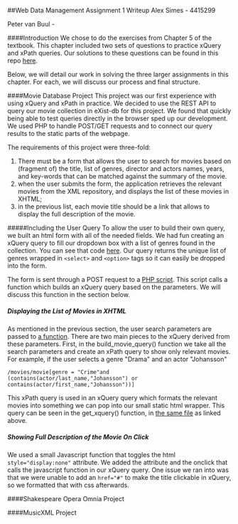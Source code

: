 ##Web Data Management Assignment 1 Writeup
Alex Simes - 4415299

Peter van Buul - 

####Introduction
We chose to do the exercises from Chapter 5 of the textbook. This chapter included two sets of questions to practice xQuery and xPath queries. Our solutions to these questions can be found in this repo [here](xpath_xquery_questions/queries.md).

Below, we will detail our work in solving the three larger assignments in this chapter. For each, we will discuss our process and final structure.


####Movie Database Project
This project was our first experience with using xQuery and xPath in practice. We decided to use the REST API to query our movie collection in eXist-db for this project. We found that quickly being able to test queries directly in the browser sped up our development. We used PHP to handle POST/GET requests and to connect our query results to the static parts of the webpage. 

The requirements of this project were three-fold:
  
1. There must be a form that allows the user to search for movies based on (fragment of) the title, list of genres, director and actors names, years, and key-words that can be matched against the summary of the movie.
2. when the user submits the form, the application retrieves the relevant movies from the XML repository, and displays the list of these movies in XHTML;
3. in the previous list, each movie title should be a link that allows to display the full description of the movie.

#####Including the User Query
To allow the user to build their own query, we built an html form with all of the needed fields. We had fun creating an xQuery query to fill our dropdown box with a list of genres found in the collection. You can see that code [here](apps/movies/queries/get_genre_list.php). Our query returns the unique list of genres wrapped in `<select>` and `<option>` tags so it can easily be dropped into the form.

The form is sent through a POST request to a [PHP script](apps/movies/list_movies.php). This script calls a function which builds an xQuery query based on the parameters. We will discuss this function in the section below.

##### Displaying the List of Movies in XHTML
As mentioned in the previous section, the user search parameters are passed to [a function](apps/movies/queries/get_movie_list.php). There are two main pieces to the xQuery derived from these parameters. First, in the build_movie_query() function we take all the search parameters and create an xPath query to show only relevant movies. For example, if the user selects a genre "Drama" and an actor "Johansson"

`/movies/movie[genre = "Crime"and (contains(actor/last_name,"Johansson") or contains(actor/first_name,"Johansson"))]`

This xPath query is used in an xQuery query which formats the relevant movies into something we can pop into our small static html wrapper. This query can be seen in the get_xquery() function, in [the same file](apps/movies/queries/get_movie_list.php) as linked above.

##### Showing Full Description of the Movie On Click
We used a small Javascript function that toggles the html `style="display:none"` attribute. We added the attribute and the onclick that calls the javascript function in our xQuery query. One issue we ran into was that we were unable to add an `href="#"` to make the title clickable in xQuery, so we formatted that with css afterwards. 

####Shakespeare Opera Omnia Project 

####MusicXML Project
